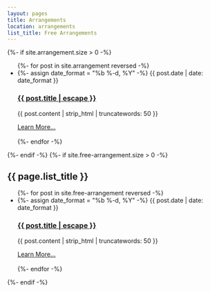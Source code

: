 ```yaml
---
layout: pages
title: Arrangements
location: arrangements
list_title: Free Arrangements
---
```


<html>
  <div class="white-space">
    {%- if site.arrangement.size > 0 -%}
        <ul class="post-list">
          {%- for post in site.arrangement reversed -%}
          <li>
            {%- assign date_format = "%b %-d, %Y" -%}
            <span class="post-meta">{{ post.date | date: date_format }}</span>
            <h3>
              <a class="post-link" href="{{ post.url | relative_url }}">
                {{ post.title | escape }}
              </a>
            </h3>
            <p>
              {{ post.content | strip_html | truncatewords: 50 }}
            </p>
          </li>
          <div class="button">
              <a href="{{ post.url | relative_url }}">Learn More...</a>
          </div>
          <br/>
          {%- endfor -%}
        </ul>
    {%- endif -%}
    {%- if site.free-arrangement.size > 0 -%}
        <h2 class="post-list-heading">{{ page.list_title }}</h2>
        <ul class="post-list">
          {%- for post in site.free-arrangement reversed -%}
          <li>
            {%- assign date_format = "%b %-d, %Y" -%}
            <span class="post-meta">{{ post.date | date: date_format }}</span>
            <h3>
              <a class="post-link" href="{{ post.url | relative_url }}">
                {{ post.title | escape }}
              </a>
            </h3>
            <p>
              {{ post.content | strip_html | truncatewords: 50 }}
            </p>
          </li>
          <div class="button">
              <a href="{{ post.url | relative_url }}">Learn More...</a>
          </div>
          <br/>
          {%- endfor -%}
        </ul>
    {%- endif -%}
  </div>
</html>
